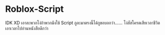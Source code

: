 # Roblox-Script
IDK XD
เอาละพวกโง่ถ้าพวกมึงใช้ Script กูละมาตรงนี้ได้กูขอบอกว่า...... โง่สัสโครตเสียเวลาชีวิตเอาเวลาไปอ่านหนังสือดีกว่า
